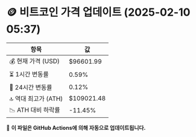 # 🪙 비트코인 가격 업데이트 (2025-02-10 05:37)

| 항목                | 값 |
|--------------------|----------------|
| 💰 현재 가격 (USD) | $96601.99 |
| ⏳ 1시간 변동률    | 0.59% |
| 📆 24시간 변동률   | 0.12% |
| 🔝 역대 최고가 (ATH) | $109021.48 |
| 📉 ATH 대비 하락률 | -11.45% |

🔄 **이 파일은 GitHub Actions에 의해 자동으로 업데이트됩니다.**
